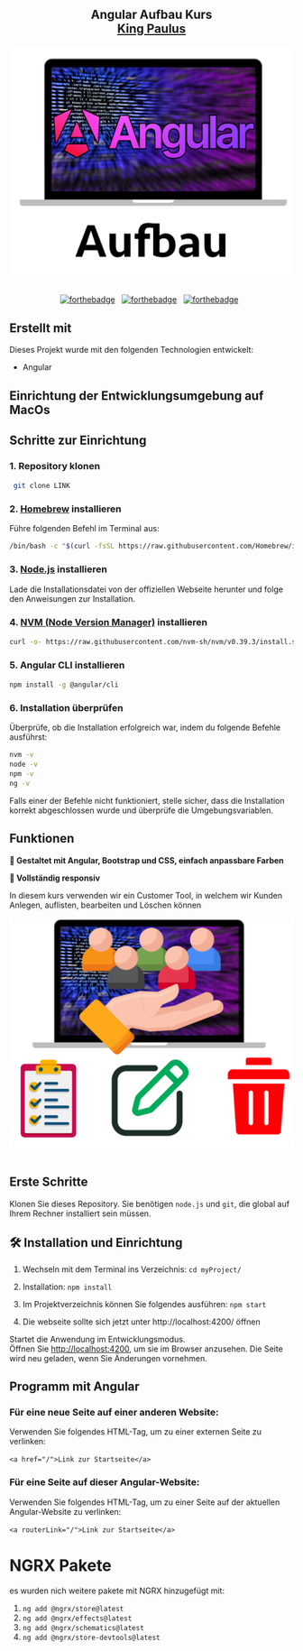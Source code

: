 <h2 align="center">
  Angular Aufbau Kurs<br/>
  <a href="https://github.com/KingPaulus" target="_blank">King Paulus</a>
</h2>
<div align="center">
  <img alt="Demo" src="./images/readme-img.png" />
</div>

<br/>

<center>

[![forthebadge](https://forthebadge.com/images/badges/built-with-love.svg)](https://forthebadge.com) &nbsp;
[![forthebadge](https://forthebadge.com/images/badges/made-with-javascript.svg)](https://forthebadge.com) &nbsp;
[![forthebadge](https://forthebadge.com/images/badges/open-source.svg)](https://forthebadge.com) &nbsp;

</center>

## Erstellt mit

Dieses Projekt wurde mit den folgenden Technologien entwickelt:

- Angular

## Einrichtung der Entwicklungsumgebung auf MacOs

## Schritte zur Einrichtung

### 1. Repository klonen
```sh
 git clone LINK
```

### 2. [Homebrew](https://brew.sh/) installieren
Führe folgenden Befehl im Terminal aus:
```sh
/bin/bash -c "$(curl -fsSL https://raw.githubusercontent.com/Homebrew/install/HEAD/install.sh)"
```

### 3. [Node.js](https://nodejs.org/en/) installieren
Lade die Installationsdatei von der offiziellen Webseite herunter und folge den Anweisungen zur Installation.

### 4. [NVM (Node Version Manager)](https://github.com/nvm-sh/nvm) installieren
```sh
curl -o- https://raw.githubusercontent.com/nvm-sh/nvm/v0.39.3/install.sh | bash
```

### 5. Angular CLI installieren
```sh
npm install -g @angular/cli
```

### 6. Installation überprüfen
Überprüfe, ob die Installation erfolgreich war, indem du folgende Befehle ausführst:
```sh
nvm -v
node -v
npm -v
ng -v
```

Falls einer der Befehle nicht funktioniert, stelle sicher, dass die Installation korrekt abgeschlossen wurde und überprüfe die Umgebungsvariablen.



## Funktionen

**🎨 Gestaltet mit Angular, Bootstrap und CSS, einfach anpassbare Farben**

**📱 Vollständig responsiv**

In diesem kurs verwenden wir ein Customer Tool, in welchem wir Kunden Anlegen, auflisten, bearbeiten und Löschen können
<div align="center">
  <img alt="Demo" src="./images/readme-img-2.png" />
</div>

<br/>

## Erste Schritte

Klonen Sie dieses Repository. Sie benötigen `node.js` und `git`, die global auf Ihrem Rechner installiert sein müssen.

## 🛠 Installation und Einrichtung

1. Wechseln mit dem Terminal ins Verzeichnis: `cd myProject/`

2. Installation: `npm install`

3. Im Projektverzeichnis können Sie folgendes ausführen: `npm start`

4. Die webseite sollte sich jetzt unter http://localhost:4200/ öffnen

Startet die Anwendung im Entwicklungsmodus.\
Öffnen Sie [http://localhost:4200](http://localhost:4200), um sie im Browser anzusehen.
Die Seite wird neu geladen, wenn Sie Änderungen vornehmen.


## Programm mit Angular

### Für eine neue Seite auf einer anderen Website:

Verwenden Sie folgendes HTML-Tag, um zu einer externen Seite zu verlinken:

`<a href="/">Link zur Startseite</a>`

### Für eine Seite auf dieser Angular-Website:

Verwenden Sie folgendes HTML-Tag, um zu einer Seite auf der aktuellen Angular-Website zu verlinken:

`<a routerLink="/">Link zur Startseite</a>`

# NGRX Pakete

es wurden nich weitere pakete mit NGRX hinzugefügt mit:

1. `ng add @ngrx/store@latest`
2. `ng add @ngrx/effects@latest`
3. `ng add @ngrx/schematics@latest`
4. `ng add @ngrx/store-devtools@latest`
